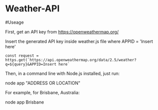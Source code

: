# Weather-API

#Useage

First, get an API key from https://openweathermap.org/

Insert the generated API key inside weather.js file where APPID = 'Insert here'

```
const request = https.get(`https://api.openweathermap.org/data/2.5/weather?q=${query}&APPID=Insert here`
```

Then, in a command line with Node.js installed, just run:

node app "ADDRESS OR LOCATION"

For example, for Brisbane, Australia:

node app Brisbane
